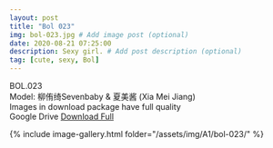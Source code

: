 ```yaml
---
layout: post
title: "Bol 023"
img: bol-023.jpg # Add image post (optional)
date: 2020-08-21 07:25:00
description: Sexy girl. # Add post description (optional)
tag: [cute, sexy, Bol]
---
```

BOL.023  
Model: 柳侑绮Sevenbaby & 夏美酱 (Xia Mei Jiang)                                                                      
Images in download package have full quality                    
Google Drive [Download Full](http://gestyy.com/ew3ARm)

{% include image-gallery.html folder="/assets/img/A1/bol-023/" %}
